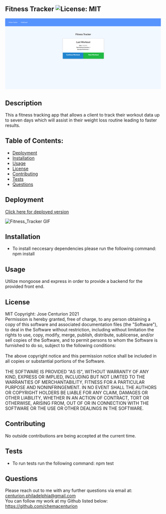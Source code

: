 
## Fitness Tracker ![License: MIT](https://img.shields.io/badge/License-MIT-yellow.svg)

![Fitness_Tracker](https://github.com/chemacenturion/Fitness_Tracker/blob/main/public/images/Screenshot%20(171).png?raw=true)


## Description
This a fitness tracking app that allows a client to track their workout data up to seven days which will assist in their weight loss routine leading to faster results.

## Table of Contents:
* [Deployment](#Deployment)
* [Installation](#Installation)
* [Usage](#Usage)
* [License](#License)
* [Contributing](#Contributing)
* [Tests](#Tests)
* [Questions](#Questions)

## Deployment
[Click here for deployed version](https://dry-harbor-98999.herokuapp.com/?id=6161928193b6180016a78bcb)

![Fitness_Tracker GIF](https://github.com/chemacenturion/Fitness_Tracker/blob/main/public/images/Fitness_Tracker.gif?raw=true)

## Installation
* To install neccesary dependencies please run the following command:
npm install

## Usage
Utilize mongoose and express in order to provide a backend for the provided front end.

## License
MIT Copyright: Jose Centurion 2021
<br/>
Permission is hereby granted, free of charge, to any person obtaining a copy of this software and associated documentation files (the "Software"), to deal in the Software without restriction, including without limitation the rights to use, copy, modify, merge, publish, distribute, sublicense, and/or sell copies of the Software, and to permit persons to whom the Software is furnished to do so, subject to the following conditions: <br/> <br/> The above copyright notice and this permission notice shall be included in all copies or substantial portions of the Software. <br/> <br/> THE SOFTWARE IS PROVIDED "AS IS", WITHOUT WARRANTY OF ANY KIND, EXPRESS OR IMPLIED, INCLUDING BUT NOT LIMITED TO THE WARRANTIES OF MERCHANTABILITY, FITNESS FOR A PARTICULAR PURPOSE AND NONINFRINGEMENT. IN NO EVENT SHALL THE AUTHORS OR COPYRIGHT HOLDERS BE LIABLE FOR ANY CLAIM, DAMAGES OR OTHER LIABILITY, WHETHER IN AN ACTION OF CONTRACT, TORT OR OTHERWISE, ARISING FROM, OUT OF OR IN CONNECTION WITH THE SOFTWARE OR THE USE OR OTHER DEALINGS IN THE SOFTWARE.

## Contributing
No outside contributions are being accepted at the current time.

## Tests
* To run tests run the following command:
npm test

## Questions
Please reach out to me with any further questions via email at:
<br/>
centurion.philadelphia@gmail.com
<br/>
You can follow my work at my Github listed below:
<br/>
https://github.com/chemacenturion


